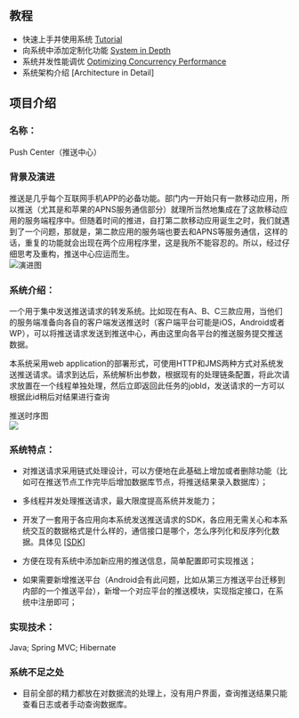 ## 教程
+ 快速上手并使用系统 [Tutorial](https://github.com/HAND-MAS/PushCenter/wiki/Tutorial)
+ 向系统中添加定制化功能 [System in Depth](https://github.com/HAND-MAS/PushCenter/wiki/System-in-Depth)
+ 系统并发性能调优 [Optimizing Concurrency Performance](https://github.com/HAND-MAS/PushCenter/wiki/Optimizing-Concurrency-Performance)
+ 系统架构介绍 [Architecture in Detail]  

## 项目介绍
### 名称：
Push Center（推送中心）   

### 背景及演进
推送是几乎每个互联网手机APP的必备功能。部门内一开始只有一款移动应用，所以推送（尤其是和苹果的APNS服务通信部分）就理所当然地集成在了这款移动应用的服务端程序中。但随着时间的推进，自打第二款移动应用诞生之时，我们就遇到了一个问题，那就是，第二款应用的服务端也要去和APNS等服务通信，这样的话，重复的功能就会出现在两个应用程序里，这是我所不能容忍的。所以，经过仔细思考及重构，推送中心应运而生。  
![演进图](http://dl.iteye.com/upload/picture/pic/129257/64474aa7-dec5-34e5-8116-c3cff7700307.png)

### 系统介绍：
一个用于集中发送推送请求的转发系统。比如现在有A、B、C三款应用，当他们的服务端准备向各自的客户端发送推送时（客户端平台可能是iOS，Android或者WP），可以将推送请求发送到推送中心，再由这里向各平台的推送服务提交推送数据。  

本系统采用web application的部署形式，可使用HTTP和JMS两种方式对系统发送推送请求。请求到达后，系统解析出参数，根据现有的处理链条配置，将此次请求放置在一个线程单独处理，然后立即返回此任务的jobId，发送请求的一方可以根据此id稍后对结果进行查询  

推送时序图  
<img src="http://dl.iteye.com/upload/picture/pic/129315/116d7024-5c37-36c7-8268-3764c4259d2d.png"/>


### 系统特点：
+ 对推送请求采用链式处理设计，可以方便地在此基础上增加或者删除功能（比如可在推送节点工作完毕后增加数据库节点，将推送结果录入数据库）；

+ 多线程并发处理推送请求，最大限度提高系统并发能力；  

+ 开发了一套用于各应用向本系统发送推送请求的SDK，各应用无需关心和本系统交互的数据格式是什么样的，通信接口是哪个，怎么序列化和反序列化数据。具体见 [[SDK](https://github.com/HAND-MAS/mas-service-sdk)]

+ 方便在现有系统中添加新应用的推送信息，简单配置即可实现推送；  

+ 如果需要新增推送平台（Android会有此问题，比如从第三方推送平台迁移到内部的一个推送平台），新增一个对应平台的推送模块，实现指定接口，在系统中注册即可；  

### 实现技术：
Java; Spring MVC; Hibernate  
    
### 系统不足之处
+ 目前全部的精力都放在对数据流的处理上，没有用户界面，查询推送结果只能查看日志或者手动查询数据库。




